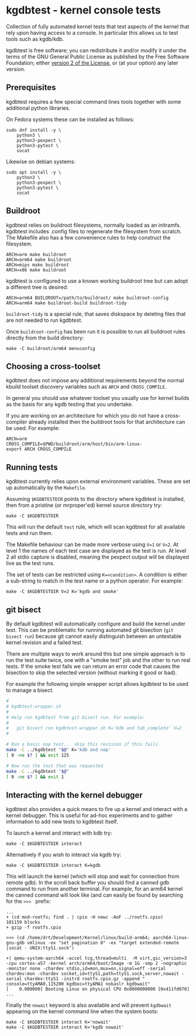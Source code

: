 kgdbtest - kernel console tests
===============================

Collection of fully automated kernel tests that test aspects of the
kernel that rely upon having access to a console. In particular this
allows us to test tools such as kgdb/kdb.

kgdbtest is free software; you can redistribute it and/or modify
it under the terms of the GNU General Public License as published by
the Free Software Foundation; either [version 2 of the
License](LICENSE.md), or (at your option) any later version.

Prerequisites
-------------

kgdbtest requires a few special command lines tools together with some
additional python libraries.

On Fedora systems these can be installed as follows:

~~~
sudo dnf install -y \
	python3 \
	python3-pexpect \
	python3-pytest \
	socat
~~~

Likewise on debian systems:

~~~
sudo apt install -y \
	python3 \
	python3-pexpect \
	python3-pytest \
	socat
~~~

Buildroot
---------

kgdbtest relies on buildroot filesystems, normally loaded as an
initramfs. kgdbtest includes .config files to regenerate the
filesystem from scratch. The Makefile also has a few convenience
rules to help construct the filesystem.

~~~
ARCH=arm make buildroot
ARCH=arm64 make buildroot
ARCH=mips make buildroot
ARCH=x86 make buildroot
~~~

kgdbtest is configured to use a known working buildroot tree but
can adopt a different tree is desired:

~~~
ARCH=arm64 BUILDROOT=/path/to/buildroot/ make buildroot-config
ARCH=arm64 make buildroot-build buildroot-tidy
~~~

`buildroot-tidy` is a special rule, that saves diskspace by deleting
files that are not needed to run kgdbtest.

Once `buildroot-config` has been run it is possible to run all buildroot
rules directly from the build directory:

~~~
make -C buildroot/arm64 menuconfig
~~~

Choosing a cross-toolset
------------------------

kgdbtest does not impose any additional requirements beyond the
normal kbuild toolset discovery variables such as `ARCH` and
`CROSS_COMPILE`.

In general you should use whatever toolset you usually use for kernel
builds as the basis for any kgdb testing that you undertake.

If you are working on an architecture for which you do not have a
cross-compiler already installed then the buildroot tools for that
architecture can be used. For example:

~~~
ARCH=arm
CROSS_COMPILE=$PWD/buildroot/arm/host/bin/arm-linux-
export ARCH CROSS_COMPILE
~~~

Running tests
-------------

kgdbtest currently relies upon external environment variables. These are
set up automatically by the `Makefile`.

Assuming `$KGDBTESTDIR` points to the directory where kgdbtest is
installed, then from a pristine (or mrproper'ed) kernel source
directory try:

~~~
make -C $KGDBTESTDIR
~~~

This will run the default `test` rule, which will scan kgdbtest for all 
available tests and run them.

The Makefile behaviour can be made more verbose using `V=1` or `V=2`. At
level 1 the names of each test case are displayed as the test is run.
At level 2 all stdio capture is disabled, meaning the pexpect output
will be displayed live as the test runs.

The set of tests can be restricted using `K=<condition>`. A condition is
either a sub-string to match in the test name or a python operator. For
example:

~~~
make -C $KGDBTESTDIR V=2 K='kgdb and smoke'
~~~

git bisect
----------

By default kgdbtest will automatically configure and build the kernel
under test. This can be problematic for running automated git bisection
(`git bisect run`) because git cannot easily distinguish between an
untestable kernel revision and a failed test.

There are multiple ways to work around this but one simple approach is
to run the test suite twice, one with a "smoke test" job and the other
to run real tests. If the smoke test fails we can return an error
code that causes the bisection to skip the selected version (without
marking it good or bad).

For example the following simple wrapper script allows kgdbtest to be
used to manage a bisect.

~~~ sh
#
# kgdbtest-wrapper.sh
#
# Help run kgdbtest from git bisect run. For example:
#
#   git bisect run kgdbtest-wrapper.sh K='kdb and tab_complete' V=2
#

# Run a basic nop test... skip this revision if this fails
make -C ../kgdbtest "$@" K='kdb and nop'
[ 0 -ne $? ] && exit 125

# Now run the test that was requested
make -C ../kgdbtest "$@"
[ 0 -ne $? ] && exit 1
~~~

Interacting with the kernel debugger
------------------------------------

kgdbtest also provides a quick means to fire up a kernel and interact
with a kernel debugger. This is useful for ad-hoc experiments and to
gather information to add new tests to kgdbtest itself.

To launch a kernel and interact with kdb try:

~~~
make -C $KGDBTESTDIR interact
~~~

Alternatively if you wish to interact via kgdb try:

~~~
make -C $KGDBTESTDIR interact K=kgdb
~~~

This will launch the kernel (which will stop and wait for connection
from remote gdb). In the scroll back buffer you should find a canned
gdb command to run from another terminal. For example, for an arm64
kernel the canned command will look like (and can easily be found by
searching for the `>>> ` prefix:

~~~
...
+ (cd mod-rootfs; find . | cpio -H newc -AoF ../rootfs.cpio)
101159 blocks
+ gzip -f rootfs.cpio

>>> (cd /home/drt/Development/Kernel/linux/build-arm64; aarch64-linux-gnu-gdb vmlinux -ex "set pagination 0" -ex "target extended-remote |socat - UNIX:ttyS1.sock")

+| qemu-system-aarch64 -accel tcg,thread=multi  -M virt,gic_version=3 -cpu cortex-a57 -kernel arch/arm64/boot/Image -m 1G -smp 2 -nographic -monitor none -chardev stdio,id=mon,mux=on,signal=off -serial chardev:mon -chardev socket,id=ttyS1,path=ttyS1.sock,server,nowait -serial chardev:ttyS1 -initrd rootfs.cpio.gz -append " console=ttyAMA0,115200 kgdboc=ttyAMA1 nokaslr kgdbwait"
[    0.000000] Booting Linux on physical CPU 0x0000000000 [0x411fd070]
...
~~~

Finally the `nowait` keyword is also available and will prevent
`kgdbwait` appearing on the kernel command line when the system
boots:

~~~
make -C $KGDBTESTDIR interact K='nowait'
make -C $KGDBTESTDIR interact K='kgdb nowait'
~~~
